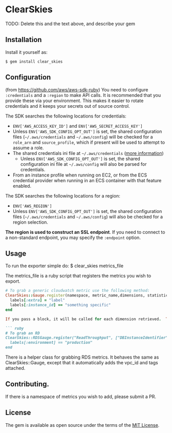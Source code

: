 # ClearSkies


TODO: Delete this and the text above, and describe your gem

## Installation

Install it yourself as:

    $ gem install clear_skies

## Configuration
(from https://github.com/aws/aws-sdk-ruby)
You need to configure `:credentials` and a `:region` to make API calls. It is recommended that you provide these via your environment. This makes it easier to rotate credentials and it keeps your secrets out of source control.

The SDK searches the following locations for credentials:

* `ENV['AWS_ACCESS_KEY_ID']` and `ENV['AWS_SECRET_ACCESS_KEY']`
* Unless `ENV['AWS_SDK_CONFIG_OPT_OUT']` is set, the shared configuration files (`~/.aws/credentials` and `~/.aws/config`) will be checked for a `role_arn` and `source_profile`, which if present will be used to attempt to assume a role.
* The shared credentials ini file at `~/.aws/credentials` ([more information](http://blogs.aws.amazon.com/security/post/Tx3D6U6WSFGOK2H/A-New-and-Standardized-Way-to-Manage-Credentials-in-the-AWS-SDKs))
    * Unless `ENV['AWS_SDK_CONFIG_OPT_OUT']` is set, the shared configuration ini file at `~/.aws/config` will also be parsed for credentials.
* From an instance profile when running on EC2, or from the ECS credential provider when running in an ECS container with that feature enabled.

The SDK searches the following locations for a region:

* `ENV['AWS_REGION']`
* Unless `ENV['AWS_SDK_CONFIG_OPT_OUT']` is set, the shared configuration files (`~/.aws/credentials` and `~/.aws/config`) will also be checked for a region selection.

**The region is used to construct an SSL endpoint**. If you need to connect to a non-standard endpoint, you may specify the `:endpoint` option.

## Usage

To run the exporter simple do:
    $ clear_skies metrics_file

The metrics_file is a ruby script that registers the metrics you wish to export.

``` ruby
# To grab a generic cloudwatch metric use the following method:
ClearSkies::Gauge.register(namespace, metric_name,dimensions, statistics) do |labels|
  labels[:extra] = "label"
  labels[:instance_id] == "something specific"
end

If you pass a block, it will be called for each dimension retrieved.  The block will be passed a hash of all computed labels, and you may add more if you wish.  If the blocks value is false, that dimension will be skipped.

``` ruby
# To grab an RD
ClearSkies::RDSGauge.register("ReadThroughput", ["DBInstanceIdentifier"], ["Average", "Minimum", "Maximum"]) do |labels|
  labels[:environment] == "production"
end
```

There is a helper class for grabbing RDS metrics.  It behaves the same as ClearSkies::Gauge, except that it automatically adds the vpc_id and tags attached.

## Contributing.

If there is a namespace of metrics you wish to add, please submit a PR.

## License

The gem is available as open source under the terms of the [MIT License](http://opensource.org/licenses/MIT).

